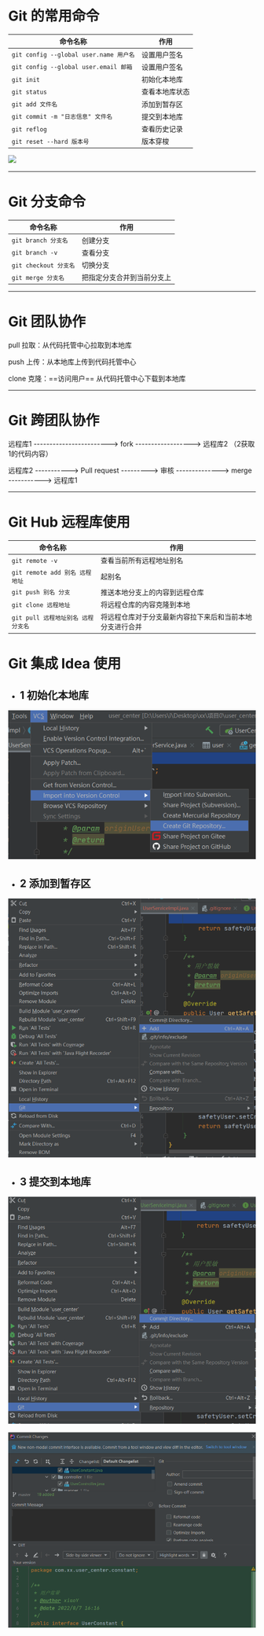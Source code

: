 # Git  的常用命令

| 命令名称                               | 作用           |
| -------------------------------------- | -------------- |
| `git config --global user.name 用户名` | 设置用户签名   |
| `git config --global user.email 邮箱`  | 设置用户签名   |
| `git init`                             | 初始化本地库   |
| `git status`                           | 查看本地库状态 |
| `git add 文件名`                       | 添加到暂存区   |
| `git commit -m "日志信息" 文件名`      | 提交到本地库   |
| `git reflog`                           | 查看历史记录   |
| `git reset --hard 版本号`              | 版本穿梭       |

![](d:\Users\i\Desktop\xx\笔记\相关图\git层级.PNG)

------

# Git  分支命令

| 命令名称              | 作用                       |
| --------------------- | -------------------------- |
| `git branch 分支名`   | 创建分支                   |
| `git branch -v`       | 查看分支                   |
| `git checkout 分支名` | 切换分支                   |
| `git merge 分支名`    | 把指定分支合并到当前分支上 |

------

# Git 团队协作

pull 拉取：从代码托管中心拉取到本地库

push 上传：从本地库上传到代码托管中心

clone 克隆：==访问用户== 从代码托管中心下载到本地库

------

# Git 跨团队协作

远程库1 ------------------------> fork ------------------> 远程库2  （2获取1的代码内容）



远程库2 -----------> Pull request ---------> 审核 --------------> merge -----------> 远程库1



------

# Git Hub 远程库使用

| 命令名称                           | 作用                                                     |
| ---------------------------------- | -------------------------------------------------------- |
| `git remote -v`                    | 查看当前所有远程地址别名                                 |
| `git remote add 别名 远程地址`     | 起别名                                                   |
| `git push 别名 分支`               | 推送本地分支上的内容到远程仓库                           |
| `git clone 远程地址`               | 将远程仓库的内容克隆到本地                               |
| `git pull 远程地址别名 远程分支名` | 将远程仓库对于分支最新内容拉下来后和当前本地分支进行合并 |





# Git 集成 Idea 使用

* ## 1  初始化本地库

![](https://github.com/echo7s520/git/blob/main/images/git01.png)





* ## 2 添加到暂存区

![](https://github.com/echo7s520/git/blob/main/images/git02.png)

* ## 3 提交到本地库

![](https://github.com/echo7s520/git/blob/main/images/git03.png)

![](https://github.com/echo7s520/git/blob/main/images/git04.png)
